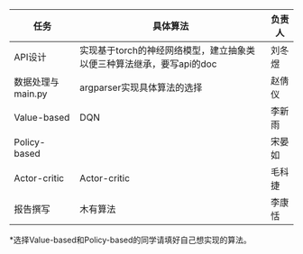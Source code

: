 | 任务              | 具体算法                                                     | 负责人 |
| ----------------- | ------------------------------------------------------------ | ------ |
| API设计           | 实现基于torch的神经网络模型，建立抽象类以便三种算法继承，要写api的doc | 刘冬煜 |
| 数据处理与main.py | argparser实现具体算法的选择                                  | 赵倩仪 |
| Value-based       |      DQN                                                        |     李新雨   |
| Policy-based      |                                                              |    宋晏如    |
| Actor-critic      | Actor-critic                                                 |    毛科捷    |
| 报告撰写          | 木有算法                                                     |    李康恬    |

*选择Value-based和Policy-based的同学请填好自己想实现的算法。
